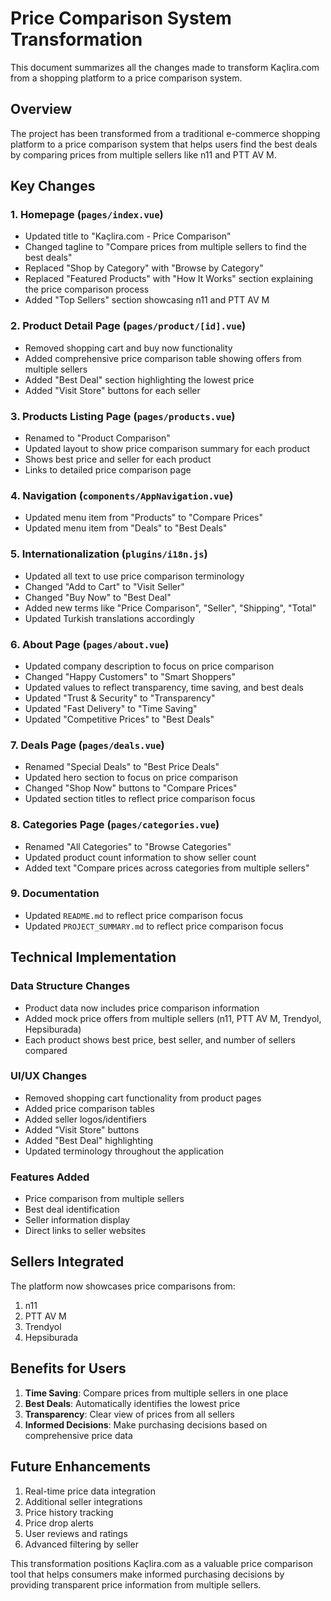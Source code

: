 # Price Comparison System Transformation

This document summarizes all the changes made to transform Kaçlira.com from a shopping platform to a price comparison system.

## Overview

The project has been transformed from a traditional e-commerce shopping platform to a price comparison system that helps users find the best deals by comparing prices from multiple sellers like n11 and PTT AV M.

## Key Changes

### 1. Homepage (`pages/index.vue`)
- Updated title to "Kaçlira.com - Price Comparison"
- Changed tagline to "Compare prices from multiple sellers to find the best deals"
- Replaced "Shop by Category" with "Browse by Category"
- Replaced "Featured Products" with "How It Works" section explaining the price comparison process
- Added "Top Sellers" section showcasing n11 and PTT AV M

### 2. Product Detail Page (`pages/product/[id].vue`)
- Removed shopping cart and buy now functionality
- Added comprehensive price comparison table showing offers from multiple sellers
- Added "Best Deal" section highlighting the lowest price
- Added "Visit Store" buttons for each seller

### 3. Products Listing Page (`pages/products.vue`)
- Renamed to "Product Comparison"
- Updated layout to show price comparison summary for each product
- Shows best price and seller for each product
- Links to detailed price comparison page

### 4. Navigation (`components/AppNavigation.vue`)
- Updated menu item from "Products" to "Compare Prices"
- Updated menu item from "Deals" to "Best Deals"

### 5. Internationalization (`plugins/i18n.js`)
- Updated all text to use price comparison terminology
- Changed "Add to Cart" to "Visit Seller"
- Changed "Buy Now" to "Best Deal"
- Added new terms like "Price Comparison", "Seller", "Shipping", "Total"
- Updated Turkish translations accordingly

### 6. About Page (`pages/about.vue`)
- Updated company description to focus on price comparison
- Changed "Happy Customers" to "Smart Shoppers"
- Updated values to reflect transparency, time saving, and best deals
- Updated "Trust & Security" to "Transparency"
- Updated "Fast Delivery" to "Time Saving"
- Updated "Competitive Prices" to "Best Deals"

### 7. Deals Page (`pages/deals.vue`)
- Renamed "Special Deals" to "Best Price Deals"
- Updated hero section to focus on price comparison
- Changed "Shop Now" buttons to "Compare Prices"
- Updated section titles to reflect price comparison focus

### 8. Categories Page (`pages/categories.vue`)
- Renamed "All Categories" to "Browse Categories"
- Updated product count information to show seller count
- Added text "Compare prices across categories from multiple sellers"

### 9. Documentation
- Updated `README.md` to reflect price comparison focus
- Updated `PROJECT_SUMMARY.md` to reflect price comparison focus

## Technical Implementation

### Data Structure Changes
- Product data now includes price comparison information
- Added mock price offers from multiple sellers (n11, PTT AV M, Trendyol, Hepsiburada)
- Each product shows best price, best seller, and number of sellers compared

### UI/UX Changes
- Removed shopping cart functionality from product pages
- Added price comparison tables
- Added seller logos/identifiers
- Added "Visit Store" buttons
- Added "Best Deal" highlighting
- Updated terminology throughout the application

### Features Added
- Price comparison from multiple sellers
- Best deal identification
- Seller information display
- Direct links to seller websites

## Sellers Integrated
The platform now showcases price comparisons from:
1. n11
2. PTT AV M
3. Trendyol
4. Hepsiburada

## Benefits for Users
1. **Time Saving**: Compare prices from multiple sellers in one place
2. **Best Deals**: Automatically identifies the lowest price
3. **Transparency**: Clear view of prices from all sellers
4. **Informed Decisions**: Make purchasing decisions based on comprehensive price data

## Future Enhancements
1. Real-time price data integration
2. Additional seller integrations
3. Price history tracking
4. Price drop alerts
5. User reviews and ratings
6. Advanced filtering by seller

This transformation positions Kaçlira.com as a valuable price comparison tool that helps consumers make informed purchasing decisions by providing transparent price information from multiple sellers.